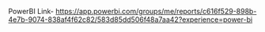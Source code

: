 PowerBI Link- https://app.powerbi.com/groups/me/reports/c616f529-898b-4e7b-9074-838af4f62c82/583d85dd506f48a7aa42?experience=power-bi
